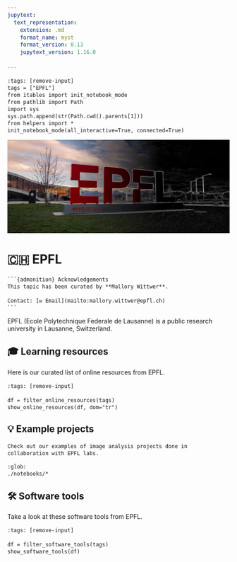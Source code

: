 ```yaml
---
jupytext:
  text_representation:
    extension: .md
    format_name: myst
    format_version: 0.13
    jupytext_version: 1.16.0

---
```

```{code-cell} ipython3
:tags: [remove-input]
tags = ["EPFL"]
from itables import init_notebook_mode
from pathlib import Path
import sys
sys.path.append(str(Path.cwd().parents[1]))
from helpers import *
init_notebook_mode(all_interactive=True, connected=True)
```
![header](./images/header.jpeg)

# 🇨🇭 EPFL

````{margin}
```{admonition} Acknowledgements
This topic has been curated by **Mallory Wittwer**.

Contact: [✉️ Email](mailto:mallory.wittwer@epfl.ch)
```
````

EPFL (Ecole Polytechnique Federale de Lausanne) is a public research university in Lausanne, Switzerland.

## 🎓 Learning resources

Here is our curated list of online resources from EPFL.

```{code-cell} ipython3
:tags: [remove-input]

df = filter_online_resources(tags)
show_online_resources(df, dom="tr")
```

## 💡 Example projects

```{admonition} Soon!
Check out our examples of image analysis projects done in collaboration with EPFL labs.
```

```{nblinkgallery}
:glob:
./notebooks/*
```

## 🛠️ Software tools

Take a look at these software tools from EPFL.

```{code-cell} ipython3
:tags: [remove-input]

df = filter_software_tools(tags)
show_software_tools(df)
```